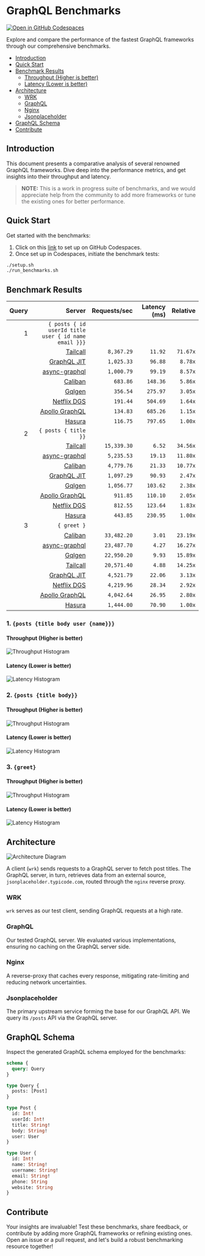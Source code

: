 # GraphQL Benchmarks <!-- omit from toc -->

[![Open in GitHub Codespaces](https://github.com/codespaces/badge.svg)](https://codespaces.new/tailcallhq/graphql-benchmarks)

Explore and compare the performance of the fastest GraphQL frameworks through our comprehensive benchmarks.

- [Introduction](#introduction)
- [Quick Start](#quick-start)
- [Benchmark Results](#benchmark-results)
  - [Throughput (Higher is better)](#throughput-higher-is-better)
  - [Latency (Lower is better)](#latency-lower-is-better)
- [Architecture](#architecture)
  - [WRK](#wrk)
  - [GraphQL](#graphql)
  - [Nginx](#nginx)
  - [Jsonplaceholder](#jsonplaceholder)
- [GraphQL Schema](#graphql-schema)
- [Contribute](#contribute)

[Tailcall]: https://github.com/tailcallhq/tailcall
[Gqlgen]: https://github.com/99designs/gqlgen
[Apollo GraphQL]: https://github.com/apollographql/apollo-server
[Netflix DGS]: https://github.com/netflix/dgs-framework
[Caliban]: https://github.com/ghostdogpr/caliban
[async-graphql]: https://github.com/async-graphql/async-graphql
[Hasura]: https://github.com/hasura/graphql-engine
[GraphQL JIT]: https://github.com/zalando-incubator/graphql-jit

## Introduction

This document presents a comparative analysis of several renowned GraphQL frameworks. Dive deep into the performance metrics, and get insights into their throughput and latency.

> **NOTE:** This is a work in progress suite of benchmarks, and we would appreciate help from the community to add more frameworks or tune the existing ones for better performance.

## Quick Start

Get started with the benchmarks:

1. Click on this [link](https://codespaces.new/tailcallhq/graphql-benchmarks) to set up on GitHub Codespaces.
2. Once set up in Codespaces, initiate the benchmark tests:

```bash
./setup.sh
./run_benchmarks.sh
```

## Benchmark Results

<!-- PERFORMANCE_RESULTS_START -->

| Query | Server | Requests/sec | Latency (ms) | Relative |
|-------:|--------:|--------------:|--------------:|---------:|
| 1 | `{ posts { id userId title user { id name email }}}` |
|| [Tailcall] | `8,367.29` | `11.92` | `71.67x` |
|| [GraphQL JIT] | `1,025.33` | `96.88` | `8.78x` |
|| [async-graphql] | `1,000.79` | `99.19` | `8.57x` |
|| [Caliban] | `683.86` | `148.36` | `5.86x` |
|| [Gqlgen] | `356.54` | `275.97` | `3.05x` |
|| [Netflix DGS] | `191.44` | `504.69` | `1.64x` |
|| [Apollo GraphQL] | `134.83` | `685.26` | `1.15x` |
|| [Hasura] | `116.75` | `797.65` | `1.00x` |
| 2 | `{ posts { title }}` |
|| [Tailcall] | `15,339.30` | `6.52` | `34.56x` |
|| [async-graphql] | `5,235.53` | `19.13` | `11.80x` |
|| [Caliban] | `4,779.76` | `21.33` | `10.77x` |
|| [GraphQL JIT] | `1,097.29` | `90.93` | `2.47x` |
|| [Gqlgen] | `1,056.77` | `103.62` | `2.38x` |
|| [Apollo GraphQL] | `911.85` | `110.10` | `2.05x` |
|| [Netflix DGS] | `812.55` | `123.64` | `1.83x` |
|| [Hasura] | `443.85` | `230.95` | `1.00x` |
| 3 | `{ greet }` |
|| [Caliban] | `33,482.20` | `3.01` | `23.19x` |
|| [async-graphql] | `23,487.70` | `4.27` | `16.27x` |
|| [Gqlgen] | `22,950.20` | `9.93` | `15.89x` |
|| [Tailcall] | `20,571.40` | `4.88` | `14.25x` |
|| [GraphQL JIT] | `4,521.79` | `22.06` | `3.13x` |
|| [Netflix DGS] | `4,219.96` | `28.34` | `2.92x` |
|| [Apollo GraphQL] | `4,042.64` | `26.95` | `2.80x` |
|| [Hasura] | `1,444.00` | `70.90` | `1.00x` |

<!-- PERFORMANCE_RESULTS_END -->



### 1. `{posts {title body user {name}}}`
#### Throughput (Higher is better)

![Throughput Histogram](assets/req_sec_histogram1.png)

#### Latency (Lower is better)

![Latency Histogram](assets/latency_histogram1.png)

### 2. `{posts {title body}}`
#### Throughput (Higher is better)

![Throughput Histogram](assets/req_sec_histogram2.png)

#### Latency (Lower is better)

![Latency Histogram](assets/latency_histogram2.png)

### 3. `{greet}`
#### Throughput (Higher is better)

![Throughput Histogram](assets/req_sec_histogram3.png)

#### Latency (Lower is better)

![Latency Histogram](assets/latency_histogram3.png)

## Architecture

![Architecture Diagram](assets/architecture.png)

A client (`wrk`) sends requests to a GraphQL server to fetch post titles. The GraphQL server, in turn, retrieves data from an external source, `jsonplaceholder.typicode.com`, routed through the `nginx` reverse proxy.

### WRK

`wrk` serves as our test client, sending GraphQL requests at a high rate.

### GraphQL

Our tested GraphQL server. We evaluated various implementations, ensuring no caching on the GraphQL server side.

### Nginx

A reverse-proxy that caches every response, mitigating rate-limiting and reducing network uncertainties.

### Jsonplaceholder

The primary upstream service forming the base for our GraphQL API. We query its `/posts` API via the GraphQL server.

## GraphQL Schema

Inspect the generated GraphQL schema employed for the benchmarks:

```graphql
schema {
  query: Query
}

type Query {
  posts: [Post]
}

type Post {
  id: Int!
  userId: Int!
  title: String!
  body: String!
  user: User
}

type User {
  id: Int!
  name: String!
  username: String!
  email: String!
  phone: String
  website: String
}
```

## Contribute

Your insights are invaluable! Test these benchmarks, share feedback, or contribute by adding more GraphQL frameworks or refining existing ones. Open an issue or a pull request, and let's build a robust benchmarking resource together!
